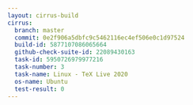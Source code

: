 ```yaml
---
layout: cirrus-build
cirrus:
  branch: master
  commit: 0e2f906a5dbfc9c5462116ec4ef506e0c1d97524
  build-id: 5877107086065664
  github-check-suite-id: 22089430163
  task-id: 5950726979977216
  task-number: 3
  task-name: Linux - TeX Live 2020
  os-name: Ubuntu
  test-result: 0
---
```


